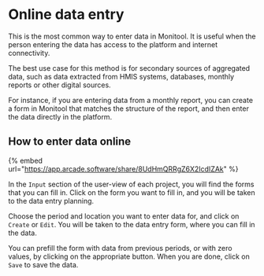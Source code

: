 # Online data entry

This is the most common way to enter data in Monitool. It is useful when the person entering the data has access to the platform and internet connectivity.

The best use case for this method is for secondary sources of aggregated data, such as data extracted from HMIS systems, databases, monthly reports or other digital sources.

For instance, if you are entering data from a monthly report, you can create a form in Monitool that matches the structure of the report, and then enter the data directly in the platform.

## How to enter data online

{% embed url="https://app.arcade.software/share/8UdHmQRRgZ6X2IcdIZAk" %}

In the `Input` section of the user-view of each project, you will find the forms that you can fill in. Click on the form you want to fill in, and you will be taken to the data entry planning.

Choose the period and location you want to enter data for, and click on `Create` or `Edit`. You will be taken to the data entry form, where you can fill in the data.

You can prefill the form with data from previous periods, or with zero values, by clicking on the appropriate button.
When you are done, click on `Save` to save the data.
